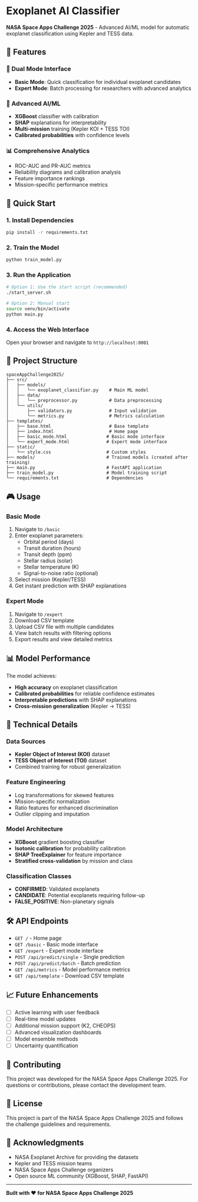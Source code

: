 # Exoplanet AI Classifier

**NASA Space Apps Challenge 2025** - Advanced AI/ML model for automatic exoplanet classification using Kepler and TESS data.

## 🌟 Features

### 🎯 Dual Mode Interface
- **Basic Mode**: Quick classification for individual exoplanet candidates
- **Expert Mode**: Batch processing for researchers with advanced analytics

### 🤖 Advanced AI/ML
- **XGBoost** classifier with calibration
- **SHAP** explanations for interpretability
- **Multi-mission** training (Kepler KOI + TESS TOI)
- **Calibrated probabilities** with confidence levels

### 📊 Comprehensive Analytics
- ROC-AUC and PR-AUC metrics
- Reliability diagrams and calibration analysis
- Feature importance rankings
- Mission-specific performance metrics

## 🚀 Quick Start

### 1. Install Dependencies
```bash
pip install -r requirements.txt
```

### 2. Train the Model
```bash
python train_model.py
```

### 3. Run the Application
```bash
# Option 1: Use the start script (recommended)
./start_server.sh

# Option 2: Manual start
source venv/bin/activate
python main.py
```

### 4. Access the Web Interface
Open your browser and navigate to `http://localhost:8001`

## 📁 Project Structure

```
spaceAppChallenge2025/
├── src/
│   ├── models/
│   │   └── exoplanet_classifier.py    # Main ML model
│   ├── data/
│   │   └── preprocessor.py            # Data preprocessing
│   └── utils/
│       ├── validators.py              # Input validation
│       └── metrics.py                 # Metrics calculation
├── templates/
│   ├── base.html                      # Base template
│   ├── index.html                     # Home page
│   ├── basic_mode.html               # Basic mode interface
│   └── expert_mode.html              # Expert mode interface
├── static/
│   └── style.css                     # Custom styles
├── models/                           # Trained models (created after training)
├── main.py                           # FastAPI application
├── train_model.py                    # Model training script
└── requirements.txt                  # Dependencies
```

## 🎮 Usage

### Basic Mode
1. Navigate to `/basic`
2. Enter exoplanet parameters:
   - Orbital period (days)
   - Transit duration (hours)
   - Transit depth (ppm)
   - Stellar radius (solar)
   - Stellar temperature (K)
   - Signal-to-noise ratio (optional)
3. Select mission (Kepler/TESS)
4. Get instant prediction with SHAP explanations

### Expert Mode
1. Navigate to `/expert`
2. Download CSV template
3. Upload CSV file with multiple candidates
4. View batch results with filtering options
5. Export results and view detailed metrics

## 📊 Model Performance

The model achieves:
- **High accuracy** on exoplanet classification
- **Calibrated probabilities** for reliable confidence estimates
- **Interpretable predictions** with SHAP explanations
- **Cross-mission generalization** (Kepler → TESS)

## 🔬 Technical Details

### Data Sources
- **Kepler Object of Interest (KOI)** dataset
- **TESS Object of Interest (TOI)** dataset
- Combined training for robust generalization

### Feature Engineering
- Log transformations for skewed features
- Mission-specific normalization
- Ratio features for enhanced discrimination
- Outlier clipping and imputation

### Model Architecture
- **XGBoost** gradient boosting classifier
- **Isotonic calibration** for probability calibration
- **SHAP TreeExplainer** for feature importance
- **Stratified cross-validation** by mission and class

### Classification Classes
- **CONFIRMED**: Validated exoplanets
- **CANDIDATE**: Potential exoplanets requiring follow-up
- **FALSE_POSITIVE**: Non-planetary signals

## 🛠️ API Endpoints

- `GET /` - Home page
- `GET /basic` - Basic mode interface
- `GET /expert` - Expert mode interface
- `POST /api/predict/single` - Single prediction
- `POST /api/predict/batch` - Batch prediction
- `GET /api/metrics` - Model performance metrics
- `GET /api/template` - Download CSV template

## 📈 Future Enhancements

- [ ] Active learning with user feedback
- [ ] Real-time model updates
- [ ] Additional mission support (K2, CHEOPS)
- [ ] Advanced visualization dashboards
- [ ] Model ensemble methods
- [ ] Uncertainty quantification

## 🤝 Contributing

This project was developed for the NASA Space Apps Challenge 2025. For questions or contributions, please contact the development team.

## 📄 License

This project is part of the NASA Space Apps Challenge 2025 and follows the challenge guidelines and requirements.

## 🙏 Acknowledgments

- NASA Exoplanet Archive for providing the datasets
- Kepler and TESS mission teams
- NASA Space Apps Challenge organizers
- Open source ML community (XGBoost, SHAP, FastAPI)

---

**Built with ❤️ for NASA Space Apps Challenge 2025**
